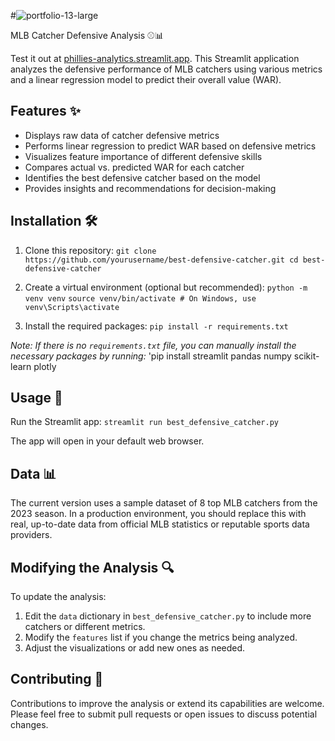 #![portfolio-13-large](https://github.com/user-attachments/assets/db268439-bcc6-4d85-a28c-f6355d55fa3c)
 
 MLB Catcher Defensive Analysis ⚾📊

Test it out at [phillies-analytics.streamlit.app](https://phillies-analytics.streamlit.app). This Streamlit application analyzes the defensive performance of MLB catchers using various metrics and a linear regression model to predict their overall value (WAR).

## Features ✨

- Displays raw data of catcher defensive metrics
- Performs linear regression to predict WAR based on defensive metrics
- Visualizes feature importance of different defensive skills
- Compares actual vs. predicted WAR for each catcher
- Identifies the best defensive catcher based on the model
- Provides insights and recommendations for decision-making

## Installation 🛠️

1. Clone this repository:
`git clone https://github.com/yourusername/best-defensive-catcher.git
cd best-defensive-catcher`


2. Create a virtual environment (optional but recommended):
`python -m venv venv`
`source venv/bin/activate # On Windows, use venv\Scripts\activate`


3. Install the required packages:
`pip install -r requirements.txt`


*Note: If there is no `requirements.txt` file, you can manually install the necessary packages by running:*
'pip install streamlit pandas numpy scikit-learn plotly


## Usage 🎯

Run the Streamlit app:
`streamlit run best_defensive_catcher.py`


The app will open in your default web browser.

## Data 📊

The current version uses a sample dataset of 8 top MLB catchers from the 2023 season. In a production environment, you should replace this with real, up-to-date data from official MLB statistics or reputable sports data providers.

## Modifying the Analysis 🔍

To update the analysis:

1. Edit the `data` dictionary in `best_defensive_catcher.py` to include more catchers or different metrics.
2. Modify the `features` list if you change the metrics being analyzed.
3. Adjust the visualizations or add new ones as needed.

## Contributing 🤝

Contributions to improve the analysis or extend its capabilities are welcome. Please feel free to submit pull requests or open issues to discuss potential changes.

